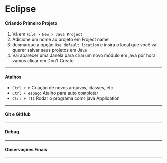 # Eclipse

#### Criando Primeiro Projeto

1. Vá em `File > New > Java Project` 
2. Adicione um nome ao projeto em Project name 
3. desmarque a opção `Use default location` e insira o local que você vai querer salvar seus projetos em Java
4. Vai aparecer uma Janela para criar um novo módulo em java por hora vamos clicar em Don't Create

<hr>

#### Atalhos

+ `Ctrl + n`  Criação de novos arquivos, classes, etc
+ `Ctrl + espaço`  Atalho para auto completar 
+ `Ctrl + f11` Rodar o programa como java Application

<hr>



#### Git e GitHub

<hr>

#### Debug

<hr>

#### Observações Finais

<hr>



